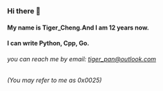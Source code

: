 ### Hi there 👋
#### My name is Tiger_Cheng.And I am 12 years now.
#### I can write Python, Cpp, Go.
###### you can reach me by email: tiger_pan@outlook.com
###### (You may refer to me as 0x0025)

<!--
**0x002500/0x002500** is a ✨ _special_ ✨ repository because its `README.md` (this file) appears on your GitHub profile.

Here are some ideas to get you started:

- 🔭 I’m currently working on ...
- 🌱 I’m currently learning ...
- 👯 I’m looking to collaborate on ...
- 🤔 I’m looking for help with ...
- 💬 Ask me about ...
- 📫 How to reach me: ...
- 😄 Pronouns: ...
- ⚡ Fun fact: ...
-->
